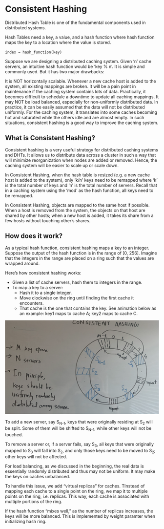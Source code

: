 # Consistent Hashing

Distributed Hash Table is one of the fundamental components used in distributed systems.

Hash Tables need a key, a value, and a hash function where hash function maps the key to a location where the value is stored.

`index = hash_function(key)`

Suppose we are designing a distributed caching system. Given ‘n’ cache servers, an intuitive hash
 function would be ‘key % n’. It is simple and commonly used. But it has two major drawbacks:

It is NOT horizontally scalable. Whenever a new cache host is added to the system, all existing mappings are broken.
 It will be a pain point in maintenance if the caching system contains lots of data. 
 Practically, it becomes difficult to schedule a downtime to update all caching mappings.
It may NOT be load balanced, especially for non-uniformly distributed data. 
In practice, it can be easily assumed that the data will not be distributed uniformly. 
For the caching system, it translates into some caches becoming hot and saturated while the others idle and are almost empty.
In such situations, consistent hashing is a good way to improve the caching system.

## What is Consistent Hashing? 
Consistent hashing is a very useful strategy for distributed caching systems and DHTs. 
It allows us to distribute data across a cluster in such a way that will minimize 
reorganization when nodes are added or removed. Hence, the caching system will be easier to scale up or scale down.

In Consistent Hashing, when the hash table is resized (e.g. a new cache host is added to the system), 
only ‘k/n’ keys need to be remapped where ‘k’ is the total number of keys and ‘n’ is the total number of servers.
 Recall that in a caching system using the ‘mod’ as the hash function, all keys need to be remapped.

In Consistent Hashing, objects are mapped to the same host if possible. When a host is removed from the system,
 the objects on that host are shared by other hosts; when a new host is added, it takes its share from a few hosts without touching other’s shares.

## How does it work? 
As a typical hash function, consistent hashing maps a key to an integer. Suppose the output of the hash function is in the range of [0, 256]. Imagine that the integers in the range are placed on a ring such that the values are wrapped around.

Here’s how consistent hashing works:

* Given a list of cache servers, hash them to integers in the range.
* To map a key to a server:
  * Hash it to a single integer.
  * Move clockwise on the ring until finding the first cache it encounters.
  * That cache is the one that contains the key. See animation below as an example: key1 maps to cache A; key2 maps to cache C.
 
![Hash Ring](/static/hash_ring.png)


To add a new server, say S<sub>N-1</sub>, keys that were originally residing at S<sub>2</sub> will be split. 
Some of them will be shifted to S<sub>N-1</sub>, while other keys will not be touched.

To remove a server or, if a server fails, say S<sub>3</sub>, all keys that were originally mapped 
to S<sub>3</sub> will fall into S<sub>2</sub>, and only those keys need to be moved to 
S<sub>2</sub>; other keys will not be affected.

For load balancing, as we discussed in the beginning, the real data is essentially randomly
 distributed and thus may not be uniform. It may make the keys on caches unbalanced.

To handle this issue, we add “virtual replicas” for caches. TInstead of mapping each
 cache to a single point on the ring, we map it to multiple points on the
  ring, i.e. replicas. This way, each cache is associated with multiple portions of the ring.

If the hash function “mixes well,” as the number of replicas increases, the keys 
will be more balanced. This is 
implemented by weight paramter when initializing hash ring.